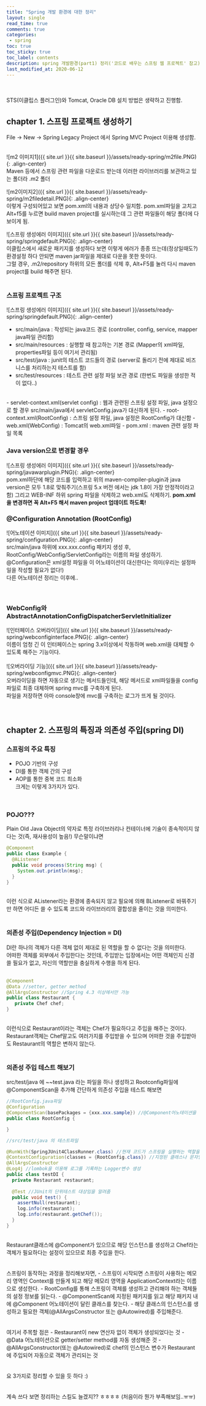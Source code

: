 ```yaml
---
title: "Spring 개발 환경에 대한 정리"
layout: single    
read_time: true    
comments: true   
categories: 
 - spring  
toc: true    
toc_sticky: true    
toc_label: contents    
description: spring 개발환경(part1) 정리('코드로 배우는 스프링 웹 프로젝트' 참고)  
last_modified_at: 2020-06-12  
---
```

<br>
<br>
STS(이클립스 플러그인)와 Tomcat, Oracle DB 설치 방법은 생략하고 진행함.
<br>

## chapter 1. 스프링 프로젝트 생성하기 
File -> New -> Spring Legacy Project 에서 Spring MVC Project 이용해 생성함. 
<br>
<br>

![m2 이미지1]({{ site.url }}{{ site.baseurl }}/assets/ready-spring/m2file.PNG){: .align-center}  <br>
Maven 등에서 스프링 관련 파일을 다운로드 받는데 이러한 라이브러리를 보관하고 있는 폴더라 .m2 폴더
<br>

![m2이미지2]({{ site.url }}{{ site.baseurl }}/assets/ready-spring/m2filedetail.PNG){: .align-center}  <br>
이렇게 구성되어있고 보면 pom.xml의 내용과 상당수 일치함. pom.xml파일을 고치고 Alt+f5를 누르면 build maven project를 실시하는데 그 관련 파일들이 해당 폴더에 다 보이게 됨.
<br>

![스프링 생성에러 이미지]({{ site.url }}{{ site.baseurl }}/assets/ready-spring/springdefault.PNG){: .align-center}   <br>
이클립스에서 새로운 패키지를 생성하다 보면 이렇게 에러가 종종 뜨는데(정상일때도?) 환경설정 하다 안되면 maven jar파일을 제대로 다운을 못한 뜻이다.  
그럴 경우, .m2/repository 하위의 모든 폴더를 삭제 후, Alt+F5를 눌러 다시 maven project를 build 해주면 된다.   
<br>

### 스프링 프로젝트 구조
![스프링 생성에러 이미지]({{ site.url }}{{ site.baseurl }}/assets/ready-spring/springdefault.PNG){: .align-center} 
<br>
- src/main/java : 작성되는 java코드 경로 (controller, config, service, mapper java파일 관리함)
- src/main/resources : 실행할 때 참고하는 기본 경로 (Mapper의 xml파일, properties파일 등이 여기서 관리됨)
- src/test/java : junit의 테스트 코드들의 경로 (server로 돌리기 전에 제대로 비즈니스를 처리하는지 테스트를 함)
- src/test/resources : 테스트 관련 설정 파일 보관 경로 (한번도 파일을 생성한 적이 없다..)
<br>
- servlet-context.xml(servlet config) : 웹과 관련된 스프링 설정 파일, java 설정으로 할 경우 src/main/java에서 servletConfig.java가 대신하게 된다.
- root-context.xml(RootConfig) : 스프링 설정 파일, java 설정은 RootConfig가 대신함
- web.xml(WebConfig) : Tomcat의 web.xml파일 
- pom.xml : maven 관련 설정 파일 목록

### Java version으로 변경할 경우
![스프링 생성에러 이미지]({{ site.url }}{{ site.baseurl }}/assets/ready-spring/javawarplugin.PNG){: .align-center} 
<br>
pom.xml하단에 해당 코드를 입력하고 위의 maven-compiler-plugin과 java version은 모두 1.8로 맞춰주기(스프링 5.x 버전 에서는 jdk 1.8이 가장 안정적이라고 함)
그리고 WEB-INF 하위 spring 파일을 삭제하고 web.xml도 삭제하기.
**pom.xml을 변경하면 꼭 Alt+F5 해서 maven project 업데이트 하도록!**

### @Configuration Annotation (RootConfig)
![어노테이션 이미지]({{ site.url }}{{ site.baseurl }}/assets/ready-spring/configuration.PNG){: .align-center} 
<br>
src/main/java 하위에 xxx.xxx.config 패키지 생성 후, RootConfig/WebConfig/ServletConfig라는 이름의 파일 생성하기.  
@Configuration은 xml설정 파일을 이 어노테이션이 대신한다는 의미(우리는 설정파일을 작성할 필요가 없다!)  
다른 어노테이션 정리는 이후에..  
<br>
<br>

### WebConfig와 AbstractAnnotationConfigDispatcherServletInitializer
![인터페이스 오버라이딩]({{ site.url }}{{ site.baseurl }}/assets/ready-spring/webconfiginterface.PNG){: .align-center}
<br>
이름이 엄청 긴 이 인터페이스는 spring 3.x이상에서 작동하며 web.xml을 대체할 수 있도록 해주는 기능이다. 
<br>
<br>
![오버라이딩 기능]({{ site.url }}{{ site.baseurl }}/assets/ready-spring/webconfigmvc.PNG){: .align-center}
<br>
오버라이딩을 하면 자동으로 생기는 메서드들인데, 해당 메서드로 xml파일들을 config파일로 최종 대체하며 spring mvc를 구축하게 된다.  
파일을 저장하면 아마 console창에 mvc를 구축하는 로그가 뜨게 될 것이다.  
<br>
<br>

## chapter 2. 스프링의 특징과 의존성 주입(spring DI)
### 스프링의 주요 특징
- POJO 기반의 구성
- DI를 통한 객체 간의 구성
- AOP를 통한 중복 코드 최소화<br>
크게는 이렇게 3가지가 있다.  
<br>

### POJO???
Plain Old Java Object의 약자로 특정 라이브러리나 컨테이너에 기술이 종속적이지 않다는 것(즉, 재사용성이 높음!)
무슨말이냐면
<br>
```java
@Component
public class Example {
  @AListener
  public void process(String msg) {
    System.out.println(msg);
  }
}
```
<br>
이런 식으로 AListener라는 환경에 종속되지 않고 필요에 의해 BListener로 바꿔주기만 하면 어디든 쓸 수 있도록 
코드와 라이브러리의 결합성을 줄이는 것을 의미한다.  
<br>
<br>

### 의존성 주입(Dependency Injection = DI) 
DI란 하나의 객체가 다른 객체 없이 제대로 된 역할을 할 수 없다는 것을 의미한다.  
어떠한 객체를 외부에서 주입한다는 것인데, 주입받는 입장에서는 어떤 객체인지 신경 쓸 필요가 없고, 자신의 역할만을
충실하게 수행을 하게 된다.  
<br>

```java
@Component
@Data //setter, getter method 
@AllArgsConstructor //Spring 4.3 이상에서만 가능
public class Restaurant {  
   private Chef chef;
}
```
<br>
이런식으로 Restaurant이라는 객체는 Chef가 필요하다고 주입을 해주는 것이다.  
Restaurant객체는 Chef말고도 여러가지를 주입받을 수 있으며 어떠한 것을 주입받아도 Restaurant의 역할은
변하지 않는다.  
<br>
<br>

### 의존성 주입 테스트 해보기 
src/test/java 에 ~~test.java 라는 파일을 하나 생성하고 Rootconfig파일에 @ComponentScan을 추가해
간단하게 의존성 주입을 테스트 해보면
<br>
```java
//RootConfig.java파일
@Configuration
@ComponentScan(basePackages = {xxx.xxx.sample}) //@Component어노테이션을 찾으면 해당 클래스 인스턴스 생성
public class RootConfig {

}
```
```java
//src/test/java 의 테스트파일

@RunWith(SpringJUnit4ClassRunner.class) //현재 코드가 스프링을 실행하는 역할을 한다는 뜻
@ContextConfiguration(classes = {RootConfig.class}) //지정된 클래스나 문자열을 이용해 필요한 객체를 스프링 내에 객체로 등록함
@AllArgsConstructor
@Log4j //lombok을 이용해 로그를 기록하는 Logger변수 생성
public class testDI {
  private Restaurant restaurant;
  
  @Test //JUnit의 단위테스트 대상임을 알려줌
  public void test() {
    assertNull(restaurant);
    log.info(restaurant);
    log.info(restaurant.getChef());
  }
}
```
<br>
Restaurant클래스에 @Component가 있으므로 해당 인스턴스를 생성하고 Chef라는 객체가 필요하다는 설정이 있으므로
최종 주입을 한다. 
<br>
<br>
<br>
스프링이 동작하는 과정을 정리해보자면, 
- 스프링이 시작되면 스프링이 사용하는 메모리 영역인 Context를 만들게 되고 해당 메모리 영역을 ApplicationContext라는 이름으로 생성한다.
- RootConfig를 통해 스프링이 객체를 생성하고 관리해야 하는 객체들의 설정 정보를 읽는다.
- @ComponentScan에 지정된 패키지를 읽고 해당 패키지 내에 @Component 어노테이션이 달린 클래스를 찾는다.
- 해당 클래스의 인스턴스를 생성하고 필요한 객체(@AllArgsConstructor 또는 @Autowired)를 주입해준다.
<br>
<br>
<br>
여기서 주목할 점은  
- Restaurant이 new 연산자 없이 객체가 생성되었다는 것
- @Data 어노테이션으로 getter/setter method를 자동 생성해준 것
- @AllArgsConstructor(또는 @Autowired)로 chef의 인스턴스 변수가 Restaurant에 주입되어 자동으로 객체가 관리되는 것<br>
<br>
<br>
요 3가지로 정리할 수 있을 듯 하다 :) 
<br>
<br>
<br>
계속 쓰다 보면 정리하는 스킬도 늘겠지?? ㅎㅎㅎㅎ (처음이라 뭔가 부족해보임..ㅠㅠ)
<br>
<br>
<br>
<br>







